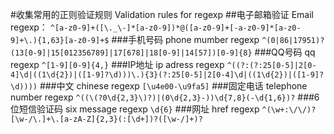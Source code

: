 #收集常用的正则验证规则 Validation rules for regexp
##电子邮箱验证 Email regexp：
`^[a-z0-9]+([\._\-]*[a-z0-9])*@([a-z0-9]+[-a-z0-9]*[a-z0-9]+\.){1,63}[a-z0-9]+$`
###手机号码 phone mumber regexp
`^(0|86|17951)?(13[0-9]|15[012356789]|17[678]|18[0-9]|14[57])[0-9]{8}`
###QQ号码 qq regexp
`^[1-9][0-9]{4,}`
###IP地址 ip adress regexp
`^((?:(?:25[0-5]|2[0-4]\d|((1\d{2})|([1-9]?\d)))\.){3}(?:25[0-5]|2[0-4]\d|((1\d{2})|([1-9]?\d))))`
###中文 chinese regexp
`[\u4e00-\u9fa5]`
###固定电话 telephone number regexp
`^((\(?0\d{2,3}\)?)|(0\d{2,3}-))\d{7,8}(-\d{1,6})?`
###6位短信验证码 six message regexp
`\d{6}`
###网址 href regexp
`^(\w+:\/\/)?[\w-/\.]+\.[a-zA-Z]{2,3}(:[\d+])?([\w-/]+)?`
